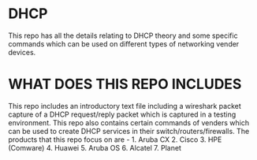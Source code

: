 # DHCP
This repo has all the details relating to DHCP theory and some specific commands which can be used on different types of networking vender devices.

# WHAT DOES THIS REPO INCLUDES

This repo includes an introductory text file including a wireshark packet capture of a DHCP request/reply packet which is captured in a testing environment.
This repo also contains certain commands of venders which can be used to create DHCP services in their switch/routers/firewalls.
The products that this repo focus on are -
    1. Aruba CX
    2. Cisco
    3. HPE (Comware)
    4. Huawei
    5. Aruba OS
    6. Alcatel
    7. Planet

